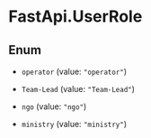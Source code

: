# FastApi.UserRole

## Enum


* `operator` (value: `"operator"`)

* `Team-Lead` (value: `"Team-Lead"`)

* `ngo` (value: `"ngo"`)

* `ministry` (value: `"ministry"`)


